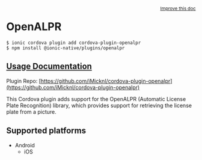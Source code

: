 <a style="float:right;font-size:12px;" href="http://github.com/danielsogl/awesome-cordova-plugins/edit/master/src/@awesome-cordova-plugins/plugins/openalpr/index.ts#L16">
  Improve this doc
</a>

# OpenALPR

```
$ ionic cordova plugin add cordova-plugin-openalpr
$ npm install @ionic-native/plugins/openalpr
```

## [Usage Documentation](https://ionicframework.com/docs/native/openalpr/)

Plugin Repo: [https://github.com/iMicknl/cordova-plugin-openalpr](https://github.com/iMicknl/cordova-plugin-openalpr)

This Cordova plugin adds support for the OpenALPR (Automatic License Plate Recognition) library, which provides support for retrieving the license plate from a picture.

## Supported platforms

- Android
  - iOS
